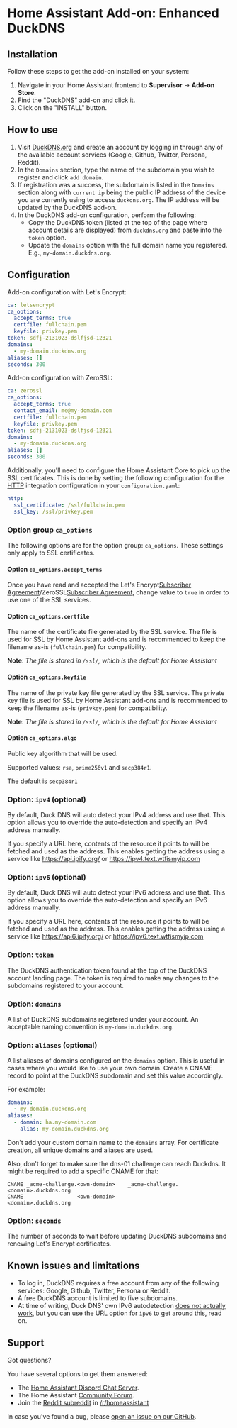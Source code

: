 # Home Assistant Add-on: Enhanced DuckDNS

## Installation

Follow these steps to get the add-on installed on your system:

1. Navigate in your Home Assistant frontend to **Supervisor** -> **Add-on Store**.
2. Find the "DuckDNS" add-on and click it.
3. Click on the "INSTALL" button.

## How to use

1. Visit [DuckDNS.org](https://www.duckdns.org/) and create an account by logging in through any of the available account services (Google, Github, Twitter, Persona, Reddit).
2. In the `Domains` section, type the name of the subdomain you wish to register and click `add domain`.
3. If registration was a success, the subdomain is listed in the `Domains` section along with `current ip` being the public IP address of the device you are currently using to access `duckdns.org`. The IP address will be updated by the DuckDNS add-on.
4. In the DuckDNS add-on configuration, perform the following:
    - Copy the DuckDNS token (listed at the top of the page where account details are displayed) from `duckdns.org` and paste into the `token` option.
    - Update the `domains` option with the full domain name you registered. E.g., `my-domain.duckdns.org`.

## Configuration

Add-on configuration with Let's Encrypt:

```yaml
ca: letsencrypt
ca_options:
  accept_terms: true
  certfile: fullchain.pem
  keyfile: privkey.pem
token: sdfj-2131023-dslfjsd-12321
domains:
  - my-domain.duckdns.org
aliases: []
seconds: 300
```

Add-on configuration with ZeroSSL:

```yaml
ca: zerossl
ca_options:
  accept_terms: true
  contact_email: me@my-domain.com
  certfile: fullchain.pem
  keyfile: privkey.pem
token: sdfj-2131023-dslfjsd-12321
domains:
  - my-domain.duckdns.org
aliases: []
seconds: 300
```

Additionally, you'll need to configure the Home Assistant Core to pick up the SSL certificates. This is done by setting the following configuration for the [HTTP][HTTP] integration configuration in your `configuration.yaml`:

```yaml
http:
  ssl_certificate: /ssl/fullchain.pem
  ssl_key: /ssl/privkey.pem
```

### Option group `ca_options`

The following options are for the option group: `ca_options`. These settings
only apply to SSL certificates.

#### Option `ca_options.accept_terms`

Once you have read and accepted the Let's Encrypt[Subscriber Agreement](https://letsencrypt.org/repository/)/ZeroSSL[Subscriber Agreement](https://sectigo.com/uploads/files/Certificate-Subscriber-Agreement-v2.4-click.pdf), change value to `true` in order to use one of the SSL services.

#### Option `ca_options.certfile`

The name of the certificate file generated by the SSL service. The file is used for SSL by Home Assistant add-ons and is recommended to keep the filename as-is (`fullchain.pem`) for compatibility.

**Note**: _The file is stored in `/ssl/`, which is the default for Home Assistant_

#### Option `ca_options.keyfile`

The name of the private key file generated by the SSL service. The private key file is used for SSL by Home Assistant add-ons and is recommended to keep the filename as-is (`privkey.pem`) for compatibility.

**Note**: _The file is stored in `/ssl/`, which is the default for Home Assistant_

#### Option `ca_options.algo`

Public key algorithm that will be used.

Supported values: `rsa`, `prime256v1` and `secp384r1`. 

The default is `secp384r1`


### Option: `ipv4` (optional)

By default, Duck DNS will auto detect your IPv4 address and use that.
This option allows you to override the auto-detection and specify an
IPv4 address manually.

If you specify a URL here, contents of the resource it points to will be
fetched and used as the address. This enables getting the address using
a service like https://api.ipify.org/ or https://ipv4.text.wtfismyip.com

### Option: `ipv6` (optional)

By default, Duck DNS will auto detect your IPv6 address and use that.
This option allows you to override the auto-detection and specify an
IPv6 address manually.

If you specify a URL here, contents of the resource it points to will be
fetched and used as the address. This enables getting the address using
a service like https://api6.ipify.org/ or https://ipv6.text.wtfismyip.com

### Option: `token`

The DuckDNS authentication token found at the top of the DuckDNS account landing page. The token is required to make any changes to the subdomains registered to your account.

### Option: `domains`

A list of DuckDNS subdomains registered under your account. An acceptable naming convention is `my-domain.duckdns.org`.

### Option: `aliases` (optional)

A list aliases of domains configured on the `domains` option.
This is useful in cases where you would like to use your own domain.
Create a CNAME record to point at the DuckDNS subdomain and set this value accordingly.

For example:

```yaml
domains:
  - my-domain.duckdns.org
aliases:
  - domain: ha.my-domain.com
    alias: my-domain.duckdns.org
```

Don't add your custom domain name to the `domains` array. For certificate creation, all unique domains and aliases are used.

Also, don't forget to make sure the dns-01 challenge can reach Duckdns. It might be required to add a specific CNAME for that:

```
CNAME _acme-challenge.<own-domain>    _acme-challenge.<domain>.duckdns.org
CNAME                 <own-domain>                    <domain>.duckdns.org
```

### Option: `seconds`

The number of seconds to wait before updating DuckDNS subdomains and renewing Let's Encrypt certificates.

## Known issues and limitations

- To log in, DuckDNS requires a free account from any of the following services: Google, Github, Twitter, Persona or Reddit.
- A free DuckDNS account is limited to five subdomains.
- At time of writing, Duck DNS' own IPv6 autodetection
  [does not actually work][duckdns-faq], but you can use the URL option
  for `ipv6` to get around this, read on.

## Support

Got questions?

You have several options to get them answered:

- The [Home Assistant Discord Chat Server][discord].
- The Home Assistant [Community Forum][forum].
- Join the [Reddit subreddit][reddit] in [/r/homeassistant][reddit]

In case you've found a bug, please [open an issue on our GitHub][issue].

[discord]: https://discord.gg/c5DvZ4e
[forum]: https://community.home-assistant.io
[issue]: https://github.com/home-assistant/hassio-addons/issues
[reddit]: https://reddit.com/r/homeassistant
[duckdns]: https://www.duckdns.org
[duckdns-faq]: https://www.duckdns.org/faqs.jsp
[HTTP]: https://www.home-assistant.io/integrations/http/
